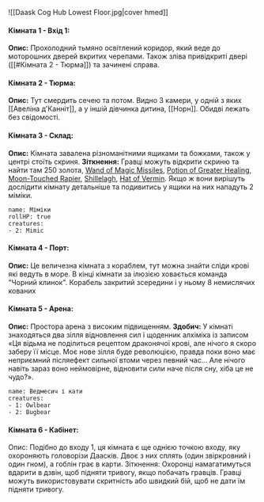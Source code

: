 ![[Daask Cog Hub Lowest Floor.jpg|cover hmed]]
#### Кімната 1 - Вхід 1:
**Опис:** Прохолодний тьмяно освітлений коридор, який веде до моторошних дверей вкритих черепами. Також зліва привідкриті двері ([[#Кімната 2 - Тюрма]]) та зачинені справа. 

#### Кімната 2 - Тюрма:
**Опис:** Тут смердить сечею та потом. Видно 3 камери, у одній з яких [[Авеліна д'Канніт]], а у іншій дівчинка дитина, [[Норн]]. Обидві лежать без свідомості.

#### Кімната 3 - Склад:
**Опис:** Кімната завалена різноманітними ящиками та божками, також у центрі стоїть скриня. 
**Зіткнення:** Гравці можуть відкрити скриню та найти там 250 золота, [Wand of Magic Missiles](https://www.dndbeyond.com/magic-items/4794-wand-of-magic-missiles), [Potion of Greater Healing](https://5e.tools/items.html#potion%20of%20greater%20healing_dmg), [Moon-Touched Rapier](https://5e.tools/items.html#moon-touched%20rapier_xge), [Shillelagh](https://5e.tools/spells.html#shillelagh_phb), [Hat of Vermin](https://5e.tools/items.html#hat%20of%20vermin_xge). Якщо ж вони вирішуть дослідити кімнату детальніше та подивитись у ящики на них нападуть 2 міміки.
```encounter 
name: Міміки
rollHP: true
creatures: 
- 2: Mimic 
```

#### Кімната 4 - Порт:
**Опис:** Це величезна кімната з кораблем, тут можна знайти сліди крові які ведуть в море. В кінці кімнати за ілюзією ховається команда "Чорний клинок". Корабель закритий зсередини і у ньому 8 немислячих кованих 

#### Кімната 5 - Арена:
**Опис:** Простора арена з високим підвищенням. 
**Здобич:** У кімнаті знаходяться два зілля відновлення сил і щоденник алхіміка із записом «Ця відьма не поділиться рецептом драконячої крові, але нічого я скоро заберу її місце. Моє нове зілля буде революцією, правда поки воно має неприємний післяефект сильної втоми через певний час... Але нічого навіть зараз воно неймовірне, відновити сили наче після сну, хіба це не чудо?».
```encounter 
name: Ведмесич і кати 
creatures: 
- 1: Owlbear 
- 2: Bugbear
```

#### Кімната 6 - Кабінет:
Опис: Подібно до входу 1, ця кімната є ще однією точкою входу, яку охороняють головорізи Даасків. Двоє з них сплять (один звіркровний і один гном), а гоблін грає в карти.
Зіткнення: Охоронці намагатимуться вдарити в дзвін, щоб підняти тривогу, якщо побачать гравців. Гравці можуть використовувати скритність або швидкий бій, щоб не дати їм підняти тривогу.